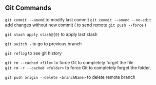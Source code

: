 ## Git Commands

`git commit --amend`  to modify last commit
`git commit --amend --no-edit` add changes without new commit ( to send remote `git push --force` )

`git stash apply stash@{0}` to apply last stash

`git switch -` to go to previous branch

`git reflog` to see git history

`git rm --cached <file>` to force Git to completely forget the file.  
`git rm -r --cached <folder>`  to force Git to completely forget the folder.  

`git push origin --delete <branchName>` to delete remote branch



